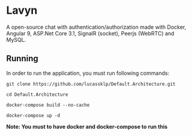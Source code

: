 # Lavyn

A open-source chat with authentication/authorization made with Docker, Angular 9, ASP.Net Core 3.1, SignalR (socket), Peerjs (WebRTC) and MySQL.

## Running

In order to run the application, you must run following commands:

``git clone https://github.com/lucassklp/Default.Architecture.git``

``cd Default.Architecture``

``docker-compose build --no-cache``

``docker-compose up -d``


**Note: You must to have docker and docker-compose to run this**
